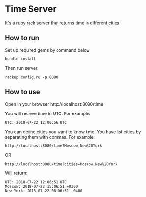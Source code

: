 # Time Server
It's a ruby rack server that returns time in different cities

## How to run
Set up required gems by command below
```
bundle install
```

Then run server
```
rackup config.ru -p 8080
```

## How to use
Open in your browser http://localhost:8080/time

You will recieve time in UTC. For example:
```
UTC: 2018-07-22 12:00:56 UTC
```

You can define cities you want to know time. You have list cities by separating them with commas.
For example:
```
http://localhost:8080/time?Moscow,New%20York
```
OR
```
http://localhost:8080/time?cities=Moscow,New%20York
```

Will return:

```
UTC: 2018-07-22 12:06:51 UTC
Moscow: 2018-07-22 15:06:51 +0300
New York: 2018-07-22 08:06:51 -0400
```
